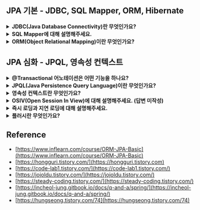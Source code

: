 <!--
<details>
  <summary><b></b></summary>

  ---

  <details>
    <summary></summary>
  </details>
</details> 
-->

## JPA 기본 - JDBC, SQL Mapper, ORM, Hibernate

<details>
  <summary><b>JDBC(Java Database Connectivity)란 무엇인가요?</b></summary>

  - 자바와 데이터베이스를 연결하기 위한 Java 표준 인터페이스입니다.
  - MySQL, PostgreSQL, SQL Server 등 다양한 DB 미들웨어의 드라이버를 제공합니다.
  - Java 표준이기 때문에, JVM 위에서 운영되는 모든 애플리케이션에서 사용 가능합니다.

  ---

  <details>
    <summary>JDBC을 사용하기 위해 해야하는 동작을 말해주세요.</summary>

    1. 가장 먼저 사용할 DB Driver를 선택합니다.
    2. 드라이버를 선택 후 커넥션 객체를 통해 데이터베이스와 연결합니다.
    3. SQL 쿼리를 실행하기 위해 Statement 객체를 생성합니다.
    4. 쿼리 실행 후 ResultSet 객체를 통해 받습니다.
    5. 마지막으로 커넥션 종료 시에는 메모리 누수 방지를 위해 리소스를 명시적으로 해제해야 합니다.
       예를 들어, Statement, Connection, ResultSet을 close() 메서드로 닫아야 합니다.
  </details>

  <details>
    <summary>JDBC의 단점에 대해 설명해주세요.</summary>

    단점
      - 리소스를 명시적으로 해제해야 합니다. 예를 들어, 커넥션 종료 시, 
        Statement, Connection, ResultSet 모두 close() 메서드로 종료해야 메모리 누수가 발생하지 않습니다.
      - 간단한 SQL 실행에도 중복된 코드가 반복적으로 사용됩니다.
      - DB에 따라 일관성없는 정보를 가진 채 Checked Exception으로 처리됩니다.
      
      - CheckedException
        - RuntimeException을 상속받지 않는 클래스 (ex: IOException, SQLExceptin, InterrupedException)
        - 컴파일 시점에 컴파일러를 확인하는 예외이기 때문에, 반드시 에외 처리를 해야 한다.
      - UncheckedException
        - RuntimeException을 상속하는 클래스 (ex: NPE)
        - 런타임 시점에 확인이 가능한 예외이기 때문에, 예외 처리를 강제하지 않는다.
  </details>
  <details>
    <summary>Spring JDBC에 대해 설명해주세요.</summary>

    - Spring JDBC는 스프링 프레임워크에서 제공하는 JDBC 기반의 데이터 액세스 기술입니다. 
    - Spring JDBC는 JDBC를 보다 쉽고 효율적으로 사용할 수 있도록 추상화된 기능을 제공하는데, 
      이를 통해 개발자는 반복적이고 번거로운 JDBC 작업을 간소화하고 생산성을 향상시킬 수 있다.
  </details>
  <details>
    <summary>Spring JDBC 장단점을 설명하세요.</summary>

    장점
      1) Spring JDBC는 자동으로 데이터베이스 연결, SQL 쿼리, ResultSet을 관리하고 닫아주기 때문에 
         코드를 간소화하고 메모리 누수를 방지합니다.
      2) Spring JDBC는 CheckException을 모두 UncheckedException으로 변환해 예외 처리 코드를 단순화해줍니다.
      3) Spring JDBC는 JdbcTemplate 등과 같은 다양한 템플릿과 헬퍼 클래스를 제공해 반복적인 코드를 줄이고
         데이터베이스 작업도 효율적으로 만들어줍니다. (헬퍼 클래스 : 도움을 주는 클래스)
    단점
      1) 단, 동적 SQL 쿼리를 처리하기 어렵습니다.
      2) 또한 IF 문이나, Switch Case로 인해 코드가 길어지고 지저분해질 수 있습니다.
  </details>
  <details>
    <summary>JdbcTemplate 기능에 대해 설명하세요.</summary>

    1) SQL 실행
      - 간단한 방식으로 SQL 문을 실행할 수 있습니다. 
      - 예를 들어, execute() 메서드를 사용하여 INSERT, UPDATE, DELETE 등의 작업을 실행할 수 있습니다.
      - 예를 들어, query() 메서드를 사용하여 SELECT 문을 실행하고 결과를 반환할 수 있습니다.
    2) PreparedStatement 자동 처리
      - PreparedStatement를 사용하여 SQL 문을 실행합니다.
      - 또한 JdbcTemplate이 자동으로 PreparedStatement를 생성하고 파라미터 값을 설정하기 때문에, SQL 인젝션 공격을 방지할 수 있습니다.
    3) ResultSet 매핑
      - ResultSet을 자동으로 자바 객체로 매핑해줍니다.
      - RowMapper 인터페이스를 구현하여 ResultSet의 각 행을 객체로 변환할 수 있습니다.
    4) 트랜잭션 관리
      - 트랜잭션 경계 설정, 롤백, 커밋 등의 작업을 편리하게 처리할 수 있습니다.
      - @Transactional 어노테이션을 사용하여 메서드 레벨에서 트랜잭션을 선언할 수도 있습니다.
    5) 예외 처리 및 자원 관리
      - JDBC 작업에서 발생하는 예외를 일관되게 처리하고, 연결 및 리소스 관리를 자동으로 처리합니다.
      - 즉, 예외 발생 시, 일관된 예외 계층 구조를 사용하여 예외를 처리할 수 있고, 자원의 올바른 해제를 보장합니다.
  </details>
  <details>
    <summary>Connection Pool에 대해 설명해주세요. (답변 미작성)</summary>
  </details>
  <details>
      <summary>HikariCP에 대해 설명해주세요. (답변 미작성)</summary>
  </details>
  
  ---

</details> 

<details>
  <summary><b>SQL Mapper에 대해 설명해주세요.</b></summary>

  - 객체와 SQL의 필드를 매핑해 데이터를 객체화하는 기술입니다.
  - 이는 객체와 테이블 간 관계를 매핑하는 것이 아니라, SQL문을 직접 작성하여 쿼리 수행 결과를 어떤 객체에 매핑하는 것을 말합니다.
  - 예를 들어, JDBCTemplate 혹은 MyBatis를 의미합니다.

  ---

  <details>
    <summary>MyBatis에 대해 설명하세요.</summary>

    - MyBatis는 자바 언어를 위한 데이터 매퍼 프레임워크입니다.
    - Spring JDBC는 코드에 직접 쿼리를 작성하지만 MyBatis는 XML 파일에서 SQL 쿼리를 관리하고
      SQL 결과와 객체 인스턴스의 매핑을 수행합니다.
  </details>
  <details>
    <summary>MyBatis 장/단점을 설명하세요.</summary>

    장점
      - SQL 쿼리를 직접 작성하므로 최적화된 쿼리를 구현할 수 있습니다.
      - 복잡한 쿼리도 SQL 쿼리만 작성할 수 있다면 손쉽게 작성할 수 있습니다.
      - 엔티티에 종속받지 않고 다양한 테이블을 조합할 수 있습니다.
    단점
      - 스키마 변경 시 SQL 쿼리를 직접 수정해주어야 합니다.
      - 반복된 쿼리가 발생하여 반복 작업이 있습니다.
      - 런타임 시에 오류를 확인할 수 있습니다.
      - 쿼리를 직접 작성하기 때문에 데이터베이스에 종속된 쿼리문이 발생할 수 있습니다. 
        즉, 데이터베이스 변경 시 로직도 함께 수정해주어야 합니다.
      - SQL 중심적인 개발을 하기 때문에, 객체와 관계형 테이블 구조간 패러다임 불일치 문제가 발생합니다.
  </details>
  <details>
    <summary>패러다임 불일치 문제는 무엇이 있나요?</summary>

    - 객체에는 상속 개념이 있지만 테이블에는 상속 개념이 존재하지 않습니다.
    - 객체는 연관 관계를 참조로 표현하고 테이블은 외래키로 표현합니다.
    - 객체는 그래프 탐색이 가능해야 하지만 테이블은 불가능합니다.
    - 객체는 동등성/동일성으로 비교하지만 테이블은 Row의 ID 값을 기준으로 조회합니다.
      - 동일성(Identity) : 두 객체가 완전히 같은 경우. 즉, 두 객체의 메모리 주소값이 같습니다.
      - 동등성(Equality) : 두 객체가 같은 정보를 갖고 있는 경우. 즉, 주소값이 달라도 값만 같으면 동등하다 표현합니다.
  </details>
  <details>
    <summary>SQL 중심적인 개발의 문제점에 대해 설명하세요.</summary>

    SQL에 의존적인 개발이 되기 때문에, 비지니스 로직이 SQL에 종속적이게 됩니다.
    즉, SQL에 의존적인 상황에서 개발자들이 엔티티를 신뢰하고 사용할 수 없게 됩니다.
    예를 들어, SQL 변경 시, 자바 코드도 변경해야 하므로 유지보수도 어려워집니다.
    
    최종적으로 패러다임 불일치 문제가 발생합니다. 객체지향 프로그래밍과 관계형 데이터베이스는 서로 다른 패러다임을 가지고 있습니다. 
    이 둘의 차이를 중앙에서 해결해주지 않으면 개발자가 많은 코드를 작성해야 하며, 복잡성이 증가합니다.
  </details>  
  <details>
    <summary>현업에서는 JPA를 많이 사용하긴 하지만 아직까지 JDBCTemplate 혹은 Mybatis를 사용하는 곳이 많습니다. 그 이유가 무엇일까요?</summary>

    SQL Mapper는 개발자가 SQL을 직접 작성하기 때문에, 지루하고 반복적인 코드를 작성하긴 하지만,
    SQL 지식만 충분하다면, 세밀한 SQL 쿼리 최적화가 가능하고, 복잡한 쿼리를 짜는데 용이합니다.
    또한 Entity 기준으로 동작하는 JPA보다 조회된 데이터를 바로 DTO로 변환해 응답하기가 편리합니다.
    
    그리고 JPA는 처음엔 사용하기 쉬울지 몰라도 점차 애플리케이션이 고도화된다면 오히려 더 손이 많이 가는 경우가 많아 
    아직까지 MyBatis를 사용하는 곳이 있다고 생각합니다.
  </details>
  
  ---

</details>

<details>
  <summary><b>ORM(Object Relational Mapping)이란 무엇인가요?</b></summary>

  - 객체와 Database 테이블을 매핑하여 데이터를 객체화하는 기술입니다.
  - 즉, 객체지향 프로그래밍 언어를 사용해 데이터베이스를 관리할 수 있게 합니다.
  - 대표적으로 Hibernate가 있습니다.

  ---
  
  <details>
    <summary>JPA를 Hibernate와 함께 설명해주세요.</summary>

    - JPA는 자바 ORM 기술에 대한 표준 명세를 의미합니다.즉, ORM을 사용하기 위한 인터페이스를 모아둔 것으로 
      자바에서 관계형 데이터베이스를 어떻게 사용해야 하는 지 정의되어 있기만 하고 구현되어 있지 않습니다.
    - 이 JPA를 구현한 것이 바로 Hibernate입니다. 즉, 하이버네이트는 JPA를 구현한 ORM 프레임워크입니다.
      때문에 하이버네이트를 사용하면 SQL를 사용하지 않고 직관적인 메서드를 이용해 데이터를 조작할 수 있습니다.
      단, SQL을 사용하지 않는다고 해서 JDBC를 사용하지 않는 것은 아닙니다.
  </details>
  <details>
    <summary>Spring Data JPA란 무엇인가요?</summary>

    - Spring에서 제공하는 모듈 중 하나로 개발자가 JPA를 더 쉽고 편하게 사용할 수 있도록 도와줍니다.
    - 예를 들어 JPA를 한 단게 추상화시킨 Repository 인터페이스를 제공합니다.
  </details>
  <details>
    <summary>Spring Data JPA 장/단점을 설명하세요.</summary>

    장점
      - 1차캐시, 쓰기지연, 변경감지, 지연로딩을 제공하여 성능상 이점을 얻을 수 있습니다.
      - 코드 레벨로 관리 되므로 사용하기 용이하고 생산성이 높습니다.
      - 컴파일 타임에 오류를 확인할 수 있습니다.
      - 데이터베이스에 종속적이지 않으므로 특정 쿼리를 사용하지 않아 추상적으로 기술 구현이 가능합니다.
      - 개발 초기에는 쿼리에 대한 이해가 부족해도 코드 레벨로 어느 정도 커버가 가능합니다.
      - 객체지향적으로 데이터를 관리하기 때문에, 패러다임 불일치 문제가 해결됩니다.
      - 부족한 부분은 다양한 쿼리 빌더와 호환하여 보안할 수 있습니다.
    단점
      - JPA만 사용하여 복잡한 연산을 수행하게 되면, 로직이 복잡해지거나 불필요한 쿼리가 발생할 수 있습니다.
      - 초기에는 생산성이 높을 수 있으나 점차 사용하다 보면 N+1과 같은 성능상 이슈가 발생할 수 있습니다.
      - 고도화 될수록 성능 이슈를 해결하기 위해, 학습 곡선이 높아질 수 있습니다.
  </details>
  
  ---

</details>

## JPA 심화 - JPQL, 영속성 컨텍스트
<details>
  <summary><b>@Transactional 어노테이션은 어떤 기능을 하나요?</b></summary>

  스프링에서 트랜잭션 처리는 이 어노테이션을 많이 사용하는데, 이는 클래스 또는 메소드 레벨에 사용할 수 있으며,
  @Transactional이 포함된 메소드가 호출될 경우, 프록시 객체가 생성됩니다. 이 프록시 객체는 해당 메소드 실행 이전에 
  PlatformTransactionManager를 사용하여 트랜잭션을 시작하고 결과에 따라 Commit 또는 Rollback 합니다.

  - 선언적 트랜잭션 관리 방법을 제공하는 어노테이션으로 클래스와 메서드 레벨에서 사용이 가능합니다.
  - 예를 들어, 해당 어노테이션을 붙이면 메서드나 클래스 내의 작업들이 하나의 트랜잭션으로 묶여 데이터 일관성을 유지할 수 있습니다.
  - 이는 JDBC에서 트랜잭션 사용을 위해 사용되던 코드를 단축시켜주기 때문에 매우 편리합니다.
  - 추가적으로 Spring AOP 방식으로 동작하기 때문에, 프록시 객체로 외부에서 접근이 간으한 인터페이스를 제공해야 합니다. 즉, public 메서드여야 합니다. <br/>
    또한 다른 AOP 기능들과 충돌을 고려도 하고 기본적으로 대부분의 Checked Exception은 롤백되지 않으니 예외처리도 고려해야 합니다.

  ---

  <details>
    <summary>@Transactional 동작원리에 대해 설명해주세요.</summary>

    1. 일단 @Transactional 어노테이션은 Spring AOP를 통해 프록시 객체를 생성하여 사용됩니다.
    2. 트랜잭션 어노테이션이 붙은 메서드가 실행되면 스프링은 트랜잭션을 시작합니다.
    3. 메서드가 정상적으로 종료된다면 커밋, 예외가 발생하면 롤백 처리를 합니다.
    4. 즉, 비정상 종료되어 롤백 발생 시, 트랜잭션 작업만 데이터베이스에 반영되는 것을 방지해, 데이터 일관성을 유지합니다.
  </details>
  <details>
    <summary>@Transactional 특징을 말해보세요.</summary>

    1. 자동 롤백 : 트랜잭션 내 예외 발생 시, 스프링은 자동으로 롤백합니다.
    2. 전파 행위 지정 : 트랜잭션의 전파행위를 지정할 수 있습니다.
    3. 격리 수준 설정 : 데이터베이스의 트랜잭션 거리 수준을 설정할 수 있습니다.
    4. 읽기 전용 설정 : 트랜잭션을 읽기 전용으로 설정해, 데이터 변경이 없는 작업에 대해 성능 최적화를 할 수 있습니다.
    5. 타임아웃 설정 : 트랜잭션이 너무 오래 실행되는 것을 방지하기 위해 타임아웃을 설정할 수 있습니다.
  </details>
  <details>
    <summary>@Transactional(readonly=true)는 어떤 기능인가요?</summary>

    조회용 메서드에 붙이는 것으로 영속성 컨텍스트에 snapshot을 찍지 않고, flush 모드를 수동으로 바꿔 
    의도치 않은 변경이 일어나지 않고 메모리의 성능을 높여주는 장점이 있습니다.

    - 이는 JPA의 플러시 모드를 MANUAL로 설정합니다. 즉, 트랜잭션 내에서 강제로 flush()를 호출하지 않는 한, 
      커밋 시 영속성 컨텍스트가 자동으로 flush 되지 않으므로 조회 용으로 가져온 Entity의 예상치 못한 수정을 방지할 수 있습니다.
    - 또한, JPA는 해당 트랜잭션 내에서 조회하는 Entity는 조회 용임을 인식해 변경 감지를 위한 
      Snapshot을 따로 보관하지 않으므로 메모리가 절약되기 때문에, 성능면에서의 이점도 존재합니다.

    MANUAL 모드
      - 하이버네이트 스펙에서만 지원하는 모드
      - 모든 자동 플러시가 비활성화되고, 개발자가 명시적으로 플러시 코드를 작성해야 플러시가 동작
  </details>
  <details>
    <summary>조회용 메서드에 @Transactional 어노테이션을 안 붙여도 되지 않을까요? </summary>

    - 조회용 메서드에 대해 @Transactional 어노테이션 유무의 차이는 OSIV가 꺼져있을 때 알 수 있습니다.
    - 즉, 기본적으로 별도의 설정을 하지 않는다면 OSIV는 true로 설정되어 있어 @Transactional 어노테이션 유무의 차이를 알 수 없지만,
    - OSIV를 false로 설정한다면 영속성 컨텍스트는 트랜잭션 범위를 벗어나는 순간 Entity는 영속성 컨텍스트의 관리를 받지 않는 준영속 상태가 됩니다. 
    - 따라서 영속성 컨텍스트의 관리를 받지 않는 준영속 상태는 Lazy Loading의 동작도 불가능해져 LazyInitializationException이 발생할 수 있습니다.
    - 결론저긍로 OSIV가 꺼져있는 상태에서는 @Transactional 어노테이션이 없을 때에 Lazy Loading의 동작을 수행할 수 없다는 문제점이 있으므로 
      조회용 메서드에 대해서도 @Transactional 어노테이션을 붙여주어야 한다고 생각합니다.
  </details>  
  <details>
    <summary>그렇다면, 무조건 @Transactional 어노테이션을 붙이는 것이 좋을까요?</summary>

    - @Transactional 어노테이션을 붙이게 되면 해당 영역에서는 JPA의 스냅샷 유지, flush의 필요성, DB 커넥션을 오래 물고 있는 등의 관리적인 측면이 발생합니다.
    - 따라서, 지연로딩, 레플리케이션과 같이 트랜잭션 범위 내에서 수행해야 되는 동작이 있는 경우에 대해서 적절히 @Transactional 어노테이션을 활용하는 것이 좋다고 생각합니다.
    - 만약, 무분별하게 @Transactional 어노테이션을 사용한다면, 스냅샷 유지, flush의 필요 등 관리적/메모리적 측면에서 오히려 좋지 않을 수 있고, 
      커넥션을 오래 가지고 있어 커넥션 부족 등의 문제가 발생할 수도 있을 거라 생각합니다.
  </details>
  <details>
    <summary>JPA @Transactional Propagation 전파 단계를 설명해주세요. (답변 미작성)</summary>
  </details>
  
  ---

</details>

<details>
  <summary><b>JPQL(Java Persistence Query Language)이란 무엇인가요?</b></summary>

  - JPQL은 SQL과 비슷한 문법을 가지고 있지만, JPQL은 엔티티 객체를 조회하는 객체지향 쿼리입니다.
  - 또한 JPQL은 SQL을 추상화한 것이기 때문에, 특정 데이터베이스에 의존하지 않습니다. <br/>
    즉, 데이터베이스 방언이 바뀌어도 JPQL을 수정하지 않아도 됩니다.

  ---

  <details>
    <summary>JPQL 사용 시, 영속 상태가 되는 경우는 어떤 것이 있을까요?</summary>

    JPQL의 조회 대상은 엔티티, 임베디드 타입, 값 타입 같이 다양한 종류가 있습니다.
    단, JPQL는 조회한 엔티티만 영속성 컨텍스트에서 관리합니다.
    예를 들어, 임베디드 타입을 조회하거나 특정 엔티티의 필드만 조회하면 영속성 컨텍스트에서 관리되지 않습니다.
  </details>
  <details>
    <summary>JPQL 사용 시, 기존 영속성 컨텍스트의 데이터가 갱신될까요?</summary>

    JPQL 호출 시, flush가 발생하기 때문에 갱신됩니다.

    EntityMamager의 find() 메서드와 달리 JPQL은 항상 데이터베이스 SQL을 실행하며 조회합니다.
    즉, JPQL은 영속성 컨텍스트 내에 있는 데이터를 고려하지 않고 데이터베이스를 조회합니다.
    다만, 영속성 컨텍스트에 동일한 데이터가 있다면, 데이터베이스에서 조회한 데이터는 버리고
    영속성 컨텍스트 내에 있던 데이터를 반환됩니다. 때문에, 데이터 무결성을 위해, 플러시 모드를 AUTO로 하여,
    쿼리 실행 직전에 플러시하여 데이터베이스에 반영해야 합니다. 만약 성능 최적화가 필요한 로직이라면, 
    플러시 모드를 COMMIT으로 하여, 플러시 횟수를 줄일 수도 있습니다. 단, 데이터 무결성 문제가 발생할 수 있으니 주의해야 합니다.

    - AUTO : 커밋 또는 쿼리 실행 시, 플러시
    - COMMIT : 커밋 시, 플러시
  </details>
  
  ---

</details>

<details>
  <summary><b>영속성 컨텍스트란 무엇인가요?</b></summary>

  - Server와 Database 사이에 엔티티를 저장하는 논리적인 영역이라고 할 수 있습니다.
  - 예를 들어, 엔티티 매니저로 엔티티를 저장하거나 조회하면 엔티티 매니저가 영속성 컨텍스트에 엔티티를 보관하고 관리합니다.

  ---

  <details>
    <summary>영속성 컨텍스트의 이점 5가지를 설명해주세요.</summary>

    영속성 컨텍스트 사용 시, 얻는 이점으로는 1차 캐시, 동일성 보장, 쓰기 지연, 변경 감지, 지연로딩이 있습니다.

    - 1차 캐시
      - Map 객체로 저장됩니다. 이때, key 값이 @Id 값이 되고 Value는 엔티티가 됩니다. 즉, 영속 상태의 엔티티는 식별자 값이 반드시 있어야 합니다.
      - 엔티티 조회 시, 1차 캐시에 있다면 1차 캐시에서 조회하고 없다면 Database에서 조회 후 1차 캐시에 올립니다.
      - 1차 캐시로 인해, REPEATABLE READ 격리 수준을 데이터베이스가 아닌 애플리케이션 차원에서 제공합니다.
    - 동일성(Identity, ==) 보장 
      - 동일한 트랜잭션 내에서 동일성 비교가 가능합니다.
      - 영속성 컨텍스트는 특정 엔티티를 여러번 조회해도, 1차 캐시에 있는 동일한 엔티티를 반환하기 때문에 동일성이 보장됩니다.
    - 쓰기 지연:
      - SQL을 바로 보내지 않고 쓰기 지연 SQL 저장소에서 관리되다가 Flush 발생 시, 전송합니다.
    - 변경 감지(Dirty checking): 
      - 플러시가 일어날 때, 1차 캐시에 들어있는 엔티티와 스냅샵을 비교해서 값이 다르면 쓰기 지연 저장소에 업데이트 쿼리를 저장합니다. 
        마지막으로 쓰기 지연 저장소 SQL을 데이터베이스에 전송하고 커밋이 완료됩니다.
      - 단, 변경 감지는 영속 상태의 엔티티에만 적용됩니다.
      - 스냅샷 : 값을 읽어온 최초 시점
    - 지연 로딩(Lazy Loading)
      - 엔티티가 실제 사용될 때까지 데이터베이스 조회를 지연한다.
      - 지연 로딩을 위해 실제 엔티티 대신 프록시 객체를 제공한다.
      - 단, 성능 저하의 원인이 될 수도 있습니다.
  </details>
  <details>
    <summary>엔티티 생명주기를 설명해주세요.</summary>

    - 비영속(new/transient)
      - 영속성 컨텍스트와 전혀 관계가 없는 상태
      - 즉, 순수한 객체 상태를 말한다.
    - 영속(managed)
      - 영속성 컨텍스트에 저장된 상태
      - 즉, 영속성 컨텍스트가 관리하는 엔티티를 말한다.
      - `EntityManager.persist(..);`, `EntityManager.find(..);`
    - 준영속(detached)
      - 영속성 컨텍스트에 저장됐다가 분리된 상태
      - `EntityManager.detach(..);`, `EntityManager.clear(..);`, `EntityManager.close(..);`
    - 삭제(removed)
      - 삭제된 상태.
      - 즉, 엔티티를 영속성 컨텍스트와 데이터베이스에서 삭제된 것을 말한다.
      - EntityManager.remove(..);
  </details>
  <details>
    <summary>영속성은 정말 성능 향상에 큰 도움이 되나요? (답변 미작성)</summary>
  </details>
  
  ---

</details>

<details>
  <summary><b>OSIV(Open Session In View)에 대해 설명해주세요. (답변 미작성)</b></summary>

<!--
  - 영속성 컨텍스트를 View Layer까지 유지하는 속성입니다.
  - 클라이언트의 요청 시점(Filter/Interceptor-Controller)부터 영속성 컨텍스트를 생성되어 유지됨으로써 <br/>
    View Layer에서도 Entity의 지연 로딩이 가능합니다.
  - OSIV를 켠 상태에서는 @Transactional 어노테이션의 유무와 상관없이 다음 Lazy Loading을 수행하는 코드의 동작은 <br/>
    Exception 없이 정상적으로 동작합니다.
  - OSIV는 기본적으로 true이지만, OSIV 전략은 클라이언트 요청시점부터 API 응답이 끝날 때까지 영속성 컨텍스트와 데이터베이스 커넥션을 유지하므로 <br/>
    실시간 트래픽이 중요한 애플리케이션 서비스에서 커넥션 부족으로 이어질 수 있다는 큰 단점이 있습니다.
  - OSIV가 false이고 @Transactional 를 안붙인 경우 조회는 되나 바로 준영속상태가 되어 lazyloading 시, <br/>
    LazyInitializationException 발생합니다.
-->

  ---

  <details>
    <summary>한 가지 기능을 두개의 트랜잭션으로 처리할 경우 어떻게 될까요? (답변 미작성)</summary>
  </details>
  
  ---

</details>

<details>
  <summary><b>즉시 로딩과 지연 로딩에 대해 설명해주세요.</b></summary>

  - 지연로딩
    - 실제 객체가 사용되는 시점에 쿼리가 나가는 방식입니다.
    - 예를 들어, 특정 엔티티를 불러올 때 영속성 컨텍스트에 없다면, 프록시 객체로 가져오고, <br/>
      이 프록시 객체를 실제 사용하기 전까지 미루다가 실제 사용 시점에 쿼리를 실행합니다.
    - Ex: Member.getTeam() -> 프록시 객체 / Member.getTeam().getName() -> 쿼리 발생
  - 즉시 로딩
    - 조회 시, 조인을 이용해 한 번의 쿼리로 전부 조회해옵니다.
    - 즉, 실행하여 받아오는 객체는 프록시 객체가 아닌 실제 객체가 조회됩니다.

  ---

  <details>
    <summary>N + 1 문제 무엇인지 원인과 해결방안을 함께 설명해주세요. (답변 미작성)</summary>
  </details>
  
  ---

</details>


<details>
  <summary><b>플러시란 무엇인가요?</b></summary>

  플러시는 영속성 컨텍스트의 내용을 데이터베이스에 반영하는 것을 말합니다. <br/>
  즉, 영속성 컨텍스트의 내용을 데이터베이스와 동기화하는 것입니다. 단, 영속성 컨텍스트를 비우지는 않습니다.

  - 플러시 방법
    - EntityManager.flush() : 직접 호출
    - 트랜잭션 커밋 : 자동 호출
    - JPQL 쿼리 실행 : 자동 호출
   
  ---

  <details>
    <summary>플러시 발생 시, 일어나는 일을 설명하세요.</summary>

    - 영속성 컨텍스트의 내용을 데이터베이스와 동기화하는 것이기 때문에, 플러시가 발생한다면 가장 먼저, 변경 감지가 일어납니다.
    - 그리고 변경된 것이 있다면, 데이터베이스에도 반영하기 위해 쓰기 지연 SQL 저장소에 해당 변경 쿼리를 추가합니다.
    - 마지막으로 쓰기 지연 저장소의 쿼리를 데이터베이스에 전송합니다.
  </details>
  
  ---

</details>

## Reference

- [https://www.inflearn.com/course/ORM-JPA-Basic](https://www.inflearn.com/course/ORM-JPA-Basic)
- [https://hongguri.tistory.com/](https://hongguri.tistory.com)
- [https://code-lab1.tistory.com/](https://code-lab1.tistory.com/)
- [https://jojoldu.tistory.com/](https://jojoldu.tistory.com/)
- [https://steady-coding.tistory.com/](https://steady-coding.tistory.com/)
- [https://incheol-jung.gitbook.io/docs/q-and-a/spring/](https://incheol-jung.gitbook.io/docs/q-and-a/spring/)
- [https://hungseong.tistory.com/74](https://hungseong.tistory.com/74)
